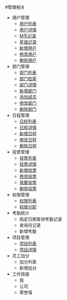 #管理相关

* 用户管理
  * [用户列表](./users.md)
  * [用户详情](./users.md)
  * [M币记录](./users.md)
  * [星值记录](./users.md)
  * [新增用户](./users.md)
  * [修改用户](./users.md)
  * [删除用户](./users.md)
* 部门管理
  * [部门列表](./depts.md)
  * [部门检索](./depts.md)
  * [部门详情](./depts.md)
  * [新增部门](./depts.md)
  * [添加成员](./depts.md)
  * [修改部门](./depts.md)
  * [删除部门](./depts.md)
* 日程管理
  * [日程列表](./schedule.md)
  * [日程详情](./schedule.md)
  * [新增日程](./schedule.md)
  * [修改日程](./schedule.md)
  * [删除日程](./schedule.md)
* 投票管理
  * [投票列表](./votes.md)
  * [投票详情](./votes.md)
  * [新增投票](./votes.md)
  * [修改投票](./votes.md)
  * [我要投票](./votes.md)
  * [删除投票](./votes.md)
* 权限管理
  * [权限列表](./permis.md)
  * [权限分配](./permis.md)
* 考勤统计
  * 指定日期查询考勤记录
  * 查询月记录
  * 新增考勤
* 项目管理
  * [项目列表](./projects.md)
  * [项目详情](./projects.md)
* 员工加分
  * 加分列表
  * 新增加分
* 工作简报
  * 我
  * 公司
  * 荣誉墙
   